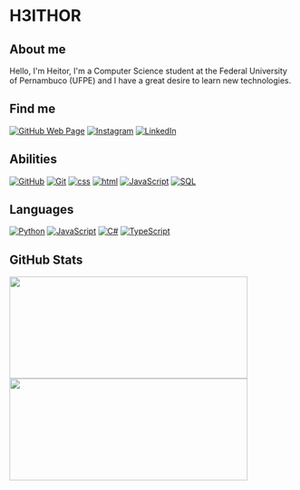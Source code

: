 # H3ITHOR

## About me
 Hello, I'm Heitor, I'm a Computer Science student at the Federal University of Pernambuco (UFPE) and I have a great desire to learn new technologies.

## Find me

[![GitHub Web Page](https://img.shields.io/badge/GitHub_page-000000?style=for-the-badge&logo=github&logoColor=fff)](https://github.com/H3ITHOR)
[![Instagram](https://img.shields.io/badge/Instagram-000000?style=for-the-badge&logo=Instagram&logoColor)](https://www.instagram.com/epilefrotieh/)
[![LinkedIn](https://img.shields.io/badge/LinkedIn-000000?style=for-the-badge&logo=Linkedin&logoColor=2b68ed)](https://www.linkedin.com/in/heitor-barros-679845205/)


## Abilities

[![GitHub](https://img.shields.io/badge/GitHub-000000?style=for-the-badge&logo=github&logoColor=fff)](https://docs.github.com/)
[![Git](https://img.shields.io/badge/Git-000000?style=for-the-badge&logo=git&logoColor=fa7000)](https://git-scm.com/doc)
[![css](https://img.shields.io/badge/css3-000000?style=for-the-badge&logo=css3&logoColor=468bea)](https://developer.mozilla.org/pt-BR/docs/Web/CSS)
[![html](https://img.shields.io/badge/HTML5-000000?style=for-the-badge&logo=html5&logoColor=ff7300)](https://developer.mozilla.org/pt-BR/docs/Web/HTML)
[![JavaScript](https://img.shields.io/badge/JavaScript-000000?style=for-the-badge&logo=javaScript&logoColor)](https://developer.mozilla.org/en-US/docs/Web/JavaScript)
[![SQL](https://img.shields.io/badge/SQL-000000?style=for-the-badge&logo=MySQL&logoColor)](https://dev.mysql.com/doc/)

## Languages

[![Python](https://img.shields.io/badge/Python-000000?style=for-the-badge&logo=python&logoColor)](https://docs.python.org/3/)
[![JavaScript](https://img.shields.io/badge/JavaScript-000000?style=for-the-badge&logo=javaScript&logoColor)](https://developer.mozilla.org/en-US/docs/Web/JavaScript)
[![C#](https://img.shields.io/badge/Csharp-000000?style=for-the-badge&logo=Csharp&logoColor)](https://learn.microsoft.com/pt-br/dotnet/csharp/)
[![TypeScript](https://img.shields.io/badge/TypeScript-000000?style=for-the-badge&logo=TypeScript&logoColor)](https://www.typescriptlang.org/docs/handbook/typescript-in-5-minutes.html)

## GitHub Stats

<div align="left">
  <a href="https://github.com/H3ITHOR">
  <img height="180em" width="420px" src="https://github-readme-stats.vercel.app/api?username=H3ITHOR&show_icons=true&theme=holi&include_all_commits=true&count_private=true"/>
  <img height="180em" width="420px" src="https://github-readme-stats.vercel.app/api/top-langs/?username=H3ITHOR&layout=compact&langs_count=7&theme=holi"/>
</div>
  
